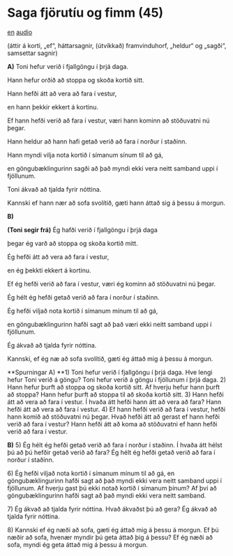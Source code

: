 # Saga fjörutíu og fimm (45)

[en](../en/story_45.md)
[audio](../audio/story_45.mp3)

(áttir á korti, „ef“, háttarsagnir, (útvíkkað)
framvinduhorf, „heldur“ og „sagði“, samsettar sagnir)

**A)**
Toni hefur verið í fjallgöngu í þrjá daga.

Hann hefur orðið að stoppa og skoða kortið sitt.

Hann hefði átt að vera að fara í vestur,

en hann þekkir ekkert á kortinu.

Ef hann hefði verið að fara í vestur, væri hann kominn að stöðuvatni nú
þegar.

Hann heldur að hann hafi getað verið að fara í norður í staðinn.

Hann myndi vilja nota kortið í símanum sínum til að gá,

en göngubæklingurinn sagði að það myndi ekki vera neitt samband uppi í
fjöllunum.

Toni ákvað að tjalda fyrir nóttina.

Kannski ef hann nær að sofa svolítið, gæti hann áttað sig á þessu á
morgun.

**B)**

**(Toni segir frá)**
Ég hafði verið í fjallgöngu í þrjá daga

þegar ég varð að stoppa og skoða kortið mitt.

Ég hefði átt að vera að fara í vestur,

en ég þekkti ekkert á kortinu.

Ef ég hefði verið að fara í vestur, væri ég kominn að stöðuvatni nú
þegar.

Ég hélt ég hefði getað verið að fara í norður í staðinn.

Ég hefði viljað nota kortið í símanum mínum til að gá,

en göngubæklingurinn hafði sagt að það væri ekki neitt samband uppi í
fjöllunum.

Ég ákvað að tjalda fyrir nóttina.

Kannski, ef ég næ að sofa svolítið, gæti ég áttað mig á þessu á morgun.

**Spurningar
A)
**1) Toni hefur verið í fjallgöngu í þrjá daga. Hve lengi hefur Toni
verið á göngu? Toni hefur verið á göngu í fjöllunum í þrjá daga.
2) Hann hefur þurft að stoppa og skoða kortið sitt. Af hverju hefur hann
þurft að stoppa? Hann hefur þurft að stoppa til að skoða kortið sitt.
3) Hann hefði átt að vera að fara í vestur. Í hvaða átt hefði hann átt
að vera að fara? Hann hefði átt að vera að fara í vestur.
4) Ef hann hefði verið að fara í vestur, hefði hann komið að stöðuvatni
nú þegar. Hvað hefði átt að gerast ef hann hefði verið að fara í vestur?
Hann hefði átt að koma að stöðuvatni ef hann hefði verið að fara í
vestur.

**B)**
5) Ég hélt ég hefði getað verið að fara í norður í staðinn. Í hvaða átt
hélst þú að þú hefðir getað verið að fara? Ég hélt ég hefði getað verið
að fara í norður í staðinn.

6\) Ég hefði viljað nota kortið í símanum mínum til að gá, en
göngubæklingurinn hafði sagt að það myndi ekki vera neitt samband uppi í
fjöllunum. Af hverju gast þú ekki notað kortið í símanum þínum? Af því
að göngubæklingurinn hafði sagt að það myndi ekki vera neitt samband.

7\) Ég ákvað að tjalda fyrir nóttina. Hvað ákvaðst þú að gera? Ég ákvað
að tjalda fyrir nóttina.

8\) Kannski ef ég næði að sofa, gæti ég áttað mig á þessu á morgun. Ef
þú næðir að sofa, hvenær myndir þú geta áttað þig á þessu? Ef ég næði að
sofa, myndi ég geta áttað mig á þessu á morgun.

